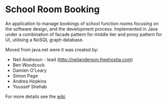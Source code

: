 # School Room Booking

An application to manage bookings of school function rooms focusing on the software design, and the development process. Implemented in Java under a combination of facade pattern for middle tier and proxy pattern for UI, utilising a NoSQL graph database.

Moved from java.net were it was created by:
* Neil Andreson - lead (http://neilanderson.freehostia.com)
* Ben Woodcock
* Damien O'Leary
* Simon Page
* Andrea Hopkins
* Youssef Shehab

For more details see the [wiki](/../../wiki)
